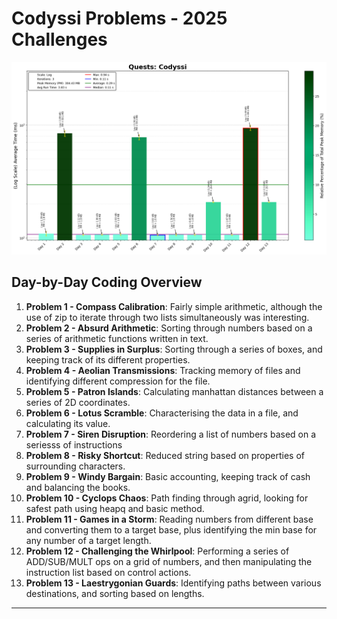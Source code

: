 # Codyssi Problems - 2025 Challenges
![Codyssi 2025 Run Time](Codyssi_Log_plot.png)

## Day-by-Day Coding Overview

1. **Problem 1 - Compass Calibration**: Fairly simple arithmetic, although the use of zip to iterate through two lists simultaneously was interesting.
2. **Problem 2 - Absurd Arithmetic**: Sorting through numbers based on a series of arithmetic functions written in text.
3. **Problem 3 - Supplies in Surplus**: Sorting through a series of boxes, and keeping track of its different properties.
4. **Problem 4 - Aeolian Transmissions**: Tracking memory of files and identifying different compression for the file.
5. **Problem 5 - Patron Islands**: Calculating manhattan distances between a series of 2D coordinates.
6. **Problem 6 - Lotus Scramble**: Characterising the data in a file, and calculating its value.
7. **Problem 7 - Siren Disruption**: Reordering a list of numbers based on a seriesss of instructions
8. **Problem 8 - Risky Shortcut**: Reduced string based on properties of surrounding characters.
9. **Problem 9 - Windy Bargain**: Basic accounting, keeping track of cash and balancing the books.
10. **Problem 10 - Cyclops Chaos**: Path finding through agrid, looking for safest path using heapq and basic method.
11. **Problem 11 - Games in a Storm**: Reading numbers from different base and converting them to a target base, plus identifying the min base for any number of a target length.
12. **Problem 12 - Challenging the Whirlpool**: Performing a series of ADD/SUB/MULT ops on a grid of numbers, and then manipulating the instruction list based on control actions.
13. **Problem 13 - Laestrygonian Guards**: Identifying paths between various destinations, and sorting based on lengths.
---
